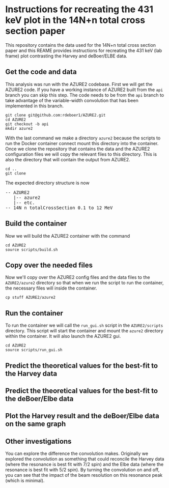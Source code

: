 # Instructions for recreating the 431 keV plot in the 14N+n total cross section paper

This repository contains the data used for the 14N+n total cross section paper and this REAME provides instructions for recreating the 431 keV (lab frame) plot contrasting the Harvey and deBoer/ELBE data.

## Get the code and data

This analysis was run with the AZURE2 codebase.  First we will get the AZURE2 code.  If you have a working instance of AZURE2 built from the `api` branch you can skip this step.  The code needs to be from the `api` branch to take advantage of the variable-width convolution that has been implemented in this branch.

```
git clone git@github.com:rdeboer1/AZURE2.git
cd AZURE2
git checkout -b api
mkdir azure2
```

With the last command we make a directory `azure2` because the scripts to run the Docker container connect mount this directory into the container.  Once we clone the repository that contains the data and the AZURE2 configuration files we will copy the relevant files to this directory.  This is also the directory that will contain the output from AZURE2.

```
cd ..
git clone

```

The expected directory structure is now

<pre>
-- AZURE2
   |-- azure2
   |-- etc.
-- 14N_n_totalCrossSection_0.1_to_12_MeV
</pre>

## Build the container

Now we will build the AZURE2 container with the command

```
cd AZURE2
source scripts/build.sh
```

## Copy over the needed files

Now we'll copy over the AZURE2 config files and the data files to the `AZURE2/azure2` directory so that when we run the script to run the container, the necessary files will inside the container.

```
cp stuff AZURE2/azure2
```

## Run the container

To run the container we will call the `run_gui.sh` script in the `AZURE2/scripts` directory.  This script will start the container and mount the `azure2` directory within the container.  It will also launch the AZURE2 gui.

```
cd AZURE2
source scripts/run_gui.sh
```

## Predict the theoretical values for the best-fit to the Harvey data

## Predict the theoretical values for the best-fit to the deBoer/Elbe data

## Plot the Harvey result and the deBoer/Elbe data on the same graph

## Other investigations

You can explore the difference the convolution makes.  Originally we explored the convolution as something that could reconcile the Harvey data (where the resonance is best fit with 7/2 spin) and the Elbe data (where the resonance is best fit with 5/2 spin).  By turning the convolution on and off, you can see that the impact of the beam resolution on this resonance peak (which is minimal).

